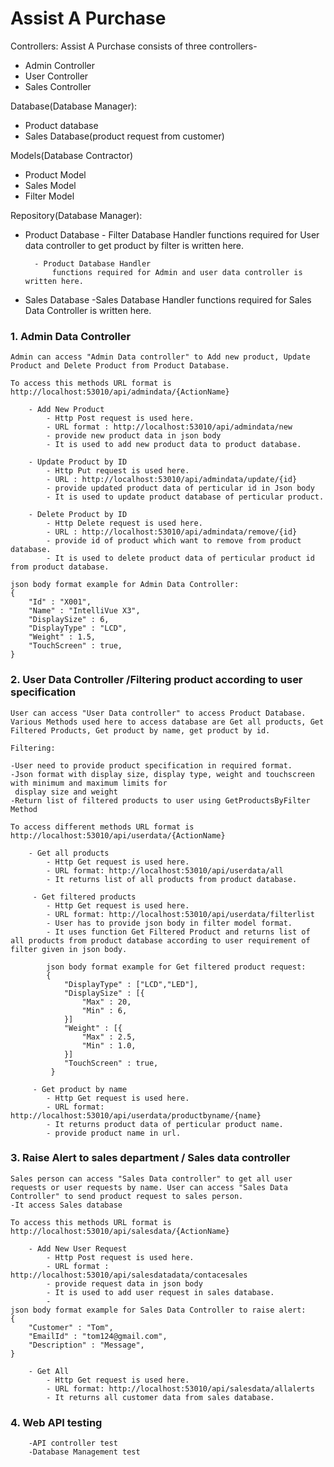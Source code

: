 # Assist A Purchase

Controllers:
Assist A Purchase consists of three controllers-
- Admin Controller
- User Controller
- Sales Controller

Database(Database Manager):
- Product database 
- Sales Database(product request from customer) 

Models(Database Contractor)
- Product Model
- Sales Model
- Filter Model

Repository(Database Manager):
- Product Database
        - Filter Database Handler
            functions required for User data controller to get product by filter is written here.

        - Product Database Handler
            functions required for Admin and user data controller is written here.

- Sales Database
        -Sales Database Handler
            functions required for Sales Data Controller is written here.




### 1. Admin Data Controller
   
    Admin can access "Admin Data controller" to Add new product, Update Product and Delete Product from Product Database.

    To access this methods URL format is
    http://localhost:53010/api/admindata/{ActionName}
    
        - Add New Product
            - Http Post request is used here.
            - URL format : http://localhost:53010/api/admindata/new
            - provide new product data in json body
            - It is used to add new product data to product database.

        - Update Product by ID
            - Http Put request is used here.
            - URL : http://localhost:53010/api/admindata/update/{id}
            - provide updated product data of perticular id in Json body
            - It is used to update product database of perticular product.

        - Delete Product by ID
            - Http Delete request is used here.
            - URL : http://localhost:53010/api/admindata/remove/{id}
            - provide id of product which want to remove from product database.
            - It is used to delete product data of perticular product id from product database.

    json body format example for Admin Data Controller:
    {
        "Id" : "X001",
        "Name" : "IntelliVue X3",
        "DisplaySize" : 6,
        "DisplayType" : "LCD",
        "Weight" : 1.5,
        "TouchScreen" : true,
    }

### 2. User Data Controller /Filtering product according to user specification

    User can access "User Data controller" to access Product Database. Various Methods used here to access database are Get all products, Get Filtered Products, Get product by name, get product by id.

    Filtering:

    -User need to provide product specification in required format.
    -Json format with display size, display type, weight and touchscreen with minimum and maximum limits for
     display size and weight
    -Return list of filtered products to user using GetProductsByFilter Method

    To access different methods URL format is
    http://localhost:53010/api/userdata/{ActionName}
    
        - Get all products
            - Http Get request is used here.
            - URL format: http://localhost:53010/api/userdata/all
            - It returns list of all products from product database.

         - Get filtered products
            - Http Get request is used here.
            - URL format: http://localhost:53010/api/userdata/filterlist
            - User has to provide json body in filter model format.
            - It uses function Get Filtered Product and returns list of all products from product database according to user requirement of filter given in json body.
           
            json body format example for Get filtered product request:
            {
                "DisplayType" : ["LCD","LED"],
                "DisplaySize" : [{
                    "Max" : 20,
                    "Min" : 6,
                }]
                "Weight" : [{
                    "Max" : 2.5,
                    "Min" : 1.0,
                }]
                "TouchScreen" : true,
             }

         - Get product by name
            - Http Get request is used here.
            - URL format: http://localhost:53010/api/userdata/productbyname/{name}
            - It returns product data of perticular product name.
            - provide product name in url.
        

### 3. Raise Alert to sales department / Sales data controller
    Sales person can access "Sales Data controller" to get all user requests or user requests by name. User can access "Sales Data Controller" to send product request to sales person.
    -It access Sales database

    To access this methods URL format is
    http://localhost:53010/api/salesdata/{ActionName}
    
        - Add New User Request
            - Http Post request is used here.
            - URL format : http://localhost:53010/api/salesdatadata/contacesales
            - provide request data in json body
            - It is used to add user request in sales database.
            -
    json body format example for Sales Data Controller to raise alert:
    {
        "Customer" : "Tom",
        "EmailId" : "tom124@gmail.com",
        "Description" : "Message",
    }

        - Get All
            - Http Get request is used here.
            - URL format: http://localhost:53010/api/salesdata/allalerts
            - It returns all customer data from sales database.


### 4. Web API testing 
        -API controller test
        -Database Management test